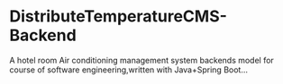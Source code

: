 # DistributeTemperatureCMS-Backend
A hotel room Air conditioning management system backends model for course of software engineering,written with Java+Spring Boot...
